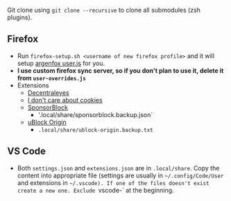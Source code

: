 Git clone using `git clone --recursive` to clone all submodules (zsh plugins).

## Firefox
- Run `firefox-setup.sh <username of new firefox profile>` and it will setup [argenfox user.js](https://github.com/arkenfox/user.js) for you.
- **I use custom firefox sync server, so if you don't plan to use it, delete it from `user-overrides.js`**
- Extensions
  - [Decentraleyes](https://addons.mozilla.org/en-US/firefox/addon/decentraleyes/)
  - [I don't care about cookies](https://addons.mozilla.org/en-US/firefox/addon/i-dont-care-about-cookies/)
  - [SponsorBlock](https://addons.mozilla.org/en-US/firefox/addon/sponsorblock/)
    - '.local/share/sponsorblock.backup.json` 
  - [uBlock Origin](https://addons.mozilla.org/en-US/firefox/addon/ublock-origin/)
    - `.local/share/ublock-origin.backup.txt`

## VS Code
- Both `settings.json` and `extensions.json` are in `.local/share`. Copy the content into appropriate file (settings are usually in `~/.config/Code/User` and extensions in `~/.vscode). If one of the files doesn't exist create a new one. Exclude `vscode-` at the beginning.
